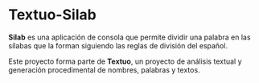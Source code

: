 Textuo-Silab
============

**Silab** es una aplicación de consola que permite dividir una palabra en las sílabas que la forman
siguiendo las reglas de división del español.

Este proyecto forma parte de **Textuo**, un proyecto de análisis textual y generación procedimental
de nombres, palabras y textos.

